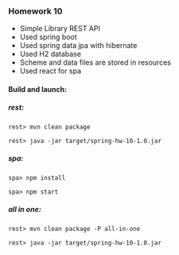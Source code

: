### Homework 10
- Simple Library REST API
- Used spring boot
- Used spring data jpa with hibernate
- Used H2 database
- Scheme and data files are stored in resources
- Used react for spa

#### Build and launch:

##### rest:

`rest> mvn clean package`

`rest> java -jar target/spring-hw-10-1.0.jar` 

##### spa:

`spa> npm install`

`spa> npm start`

##### all in one:

`rest> mvn clean package -P all-in-one`

`rest> java -jar target/spring-hw-10-1.0.jar`
